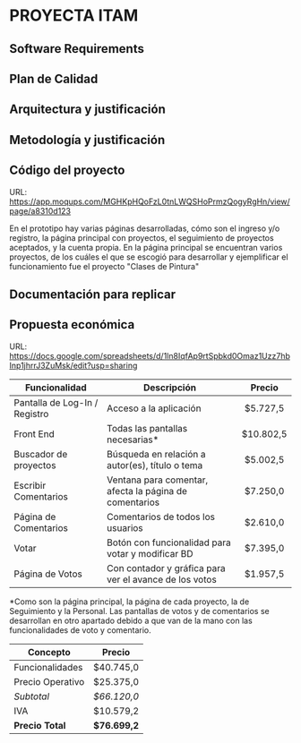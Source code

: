 # PROYECTA ITAM

## Software Requirements 
## Plan de Calidad
## Arquitectura y justificación
## Metodología y justificación
## Código del proyecto
URL: https://app.moqups.com/MGHKpHQoFzL0tnLWQSHoPrmzQogyRgHn/view/page/a8310d123

En el prototipo hay varias páginas desarrolladas, cómo son el ingreso y/o registro, la página principal con proyectos, el seguimiento de proyectos aceptados, y la cuenta propia. 
En la página principal se encuentran varios proyectos, de los cuáles el que se escogió para desarrollar y ejemplificar el funcionamiento fue el proyecto "Clases de Pintura"

## Documentación para replicar
## Propuesta económica
URL: https://docs.google.com/spreadsheets/d/1ln8IqfAp9rtSpbkd0Omaz1Uzz7hbInp1jhrrJ3ZuMsk/edit?usp=sharing

| Funcionalidad                 | Descripción                                            | Precio   |
| ----------------------------- | ------------------------------------------------------ | :------: |
| Pantalla de Log-In / Registro | Acceso a la aplicación                                 | $5.727,5 |
| Front End                     | Todas las pantallas necesarias*                        | $10.802,5| 
| Buscador de proyectos         | Búsqueda en relación a autor(es), título o tema        | $5.002,5 |
| Escribir Comentarios          | Ventana para comentar, afecta la página de comentarios | $7.250,0 |
| Página de Comentarios         | Comentarios de todos los usuarios                      | $2.610,0 |
| Votar                         | Botón con funcionalidad para votar y modificar BD      | $7.395,0 |
| Página de Votos               | Con contador y gráfica para ver el avance de los votos | $1.957,5 |

*Como son la página principal, la página de cada proyecto, la de Seguimiento y la Personal. Las pantallas de votos y de comentarios se desarrollan en otro apartado debido a que van de la mano con las funcionalidades de voto y comentario. 

| Concepto         | Precio       |
| ---------------- | :----------: | 
| Funcionalidades  |$40.745,0     |
| Precio Operativo |$25.375,0     |
| *Subtotal*       |*$66.120,0*   |
| IVA              |$10.579,2     |
| **Precio Total** | **$76.699,2**|


